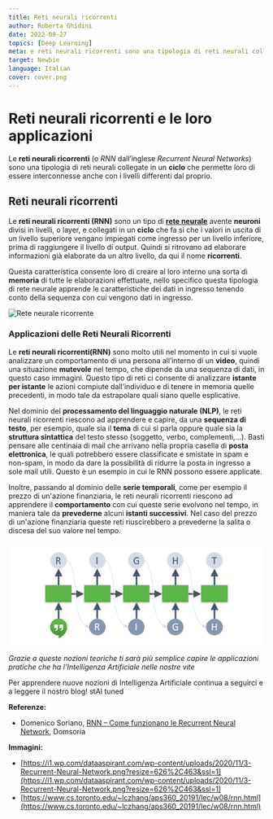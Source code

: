 ```yaml
---
title: Reti neurali ricorrenti
author: Roberta Ghidini
date: 2022-09-27
topics: [Deep Learning]
meta: e reti neurali ricorrenti sono una tipologia di reti neurali collegate in un ciclo che permette un'interconnessione tra i differenti livelli.
target: Newbie
language: Italian
cover: cover.png
---
```


# Reti neurali ricorrenti e le loro applicazioni

Le **reti neurali ricorrenti** (o *RNN* dall’inglese *Recurrent Neural Networks*) sono una tipologia di reti neurali collegate in un **ciclo** che permette loro di essere interconnesse anche con i livelli differenti dal proprio.

## **Reti neurali ricorrenti**

Le **reti neurali ricorrenti (RNN)** sono un tipo di **[rete neurale](./../cosa-sono-le-reti-neurali-artificiali/Cosa%20sono%20le%20reti%20neurali%20artificiali.md)** avente **neuroni** divisi in livelli, o layer, e collegati in un **ciclo** che fa sì che i valori in uscita di un livello superiore vengano impiegati come ingresso per un livello inferiore, prima di raggiungere il livello di output. Quindi si ritrovano ad elaborare informazioni già elaborate da un altro livello, da qui il nome **ricorrenti**.

Questa caratteristica consente loro di creare al loro interno una sorta di **memoria** di tutte le elaborazioni effettuate, nello specifico questa tipologia di rete neurale apprende le caratteristiche dei dati in ingresso tenendo conto della sequenza con cui vengono dati in ingresso.

![Rete neurale ricorrente](https://i1.wp.com/dataaspirant.com/wp-content/uploads/2020/11/3-Recurrent-Neural-Network.png?resize=626%2C463&ssl=1)


### **Applicazioni delle Reti Neurali Ricorrenti**

Le **reti neurali ricorrenti(RNN)** sono molto utili nel momento in cui si vuole analizzare un comportamento di una persona all’interno di un **video**, quindi una situazione **mutevole** nel tempo, che dipende da una sequenza di dati, in questo caso immagini. Questo tipo di reti ci consente di analizzare **istante per istante** le azioni compiute dall’individuo e di tenere in memoria quelle precedenti, in modo tale da estrapolare quali siano quelle esplicative.

Nel dominio del **processamento del linguaggio naturale (NLP)**, le reti neurali ricorrenti riescono ad apprendere e capire, da una **sequenza di testo**, per esempio, quale sia il **tema** di cui si parla oppure quale sia la **struttura sintattica** del testo stesso (soggetto, verbo, complementi,…). Basti pensare alle centinaia di mail che arrivano nella propria casella di **posta elettronica**, le quali potrebbero essere classificate e smistate in spam e non-spam, in modo da dare la possibilità di ridurre la posta in ingresso a sole mail utili. Questo è un esempio in cui le RNN possono essere applicate.

Inoltre, passando al dominio delle **serie temporali**, come per esempio il prezzo di un'azione finanziaria, le reti neurali ricorrenti riescono ad apprendere il **comportamento** con cui queste serie evolvono nel tempo, in maniera tale da **prevederne** alcuni **istanti successivi**. Nel caso del prezzo di un'azione finanziaria queste reti riuscirebbero a prevederne la salita o discesa del suo valore nel tempo.


![Addestramento di una RNN tramite la parola “RIGHT”](./Untitled.png)


*Grazie a queste nozioni teoriche ti sarà più semplice capire le applicazioni pratiche che ha l’Intelligenza Artificiale nelle nostre vite*

Per apprendere nuove nozioni di Intelligenza Artificiale continua a seguirci e a leggere il nostro blog! stAI tuned 

**Referenze:** 

- Domenico Soriano, [RNN – Come funzionano le Recurrent Neural Network](https://www.domsoria.com/), Domsoria

**Immagini:**

- [https://i1.wp.com/dataaspirant.com/wp-content/uploads/2020/11/3-Recurrent-Neural-Network.png?resize=626%2C463&ssl=1](https://i1.wp.com/dataaspirant.com/wp-content/uploads/2020/11/3-Recurrent-Neural-Network.png?resize=626%2C463&ssl=1)
- [https://www.cs.toronto.edu/~lczhang/aps360_20191/lec/w08/rnn.html](https://www.cs.toronto.edu/~lczhang/aps360_20191/lec/w08/rnn.html)